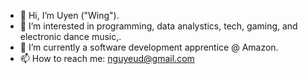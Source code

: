 - 👋 Hi, I’m Uyen ("Wing").
- 👀 I’m interested in programming, data analystics, tech, gaming, and electronic dance music,.
- 🌱 I’m currently a software development apprentice @ Amazon.
- 📫 How to reach me: nguyeud@gmail.com

<!---
nguyeud/nguyeud is a ✨ special ✨ repository because its `README.md` (this file) appears on your GitHub profile.
You can click the Preview link to take a look at your changes.
--->
